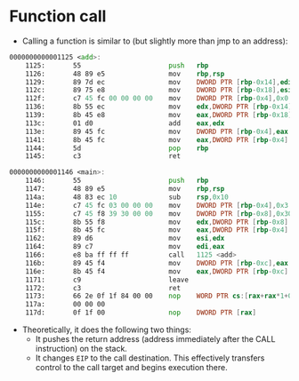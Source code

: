 # Function call


* Calling a function is similar to (but slightly more than jmp to an address):

```asm
0000000000001125 <add>:
    1125:       55                      push   rbp
    1126:       48 89 e5                mov    rbp,rsp
    1129:       89 7d ec                mov    DWORD PTR [rbp-0x14],edi
    112c:       89 75 e8                mov    DWORD PTR [rbp-0x18],esi
    112f:       c7 45 fc 00 00 00 00    mov    DWORD PTR [rbp-0x4],0x0
    1136:       8b 55 ec                mov    edx,DWORD PTR [rbp-0x14]
    1139:       8b 45 e8                mov    eax,DWORD PTR [rbp-0x18]
    113c:       01 d0                   add    eax,edx
    113e:       89 45 fc                mov    DWORD PTR [rbp-0x4],eax
    1141:       8b 45 fc                mov    eax,DWORD PTR [rbp-0x4]
    1144:       5d                      pop    rbp
    1145:       c3                      ret

0000000000001146 <main>:
    1146:       55                      push   rbp
    1147:       48 89 e5                mov    rbp,rsp
    114a:       48 83 ec 10             sub    rsp,0x10
    114e:       c7 45 fc 03 00 00 00    mov    DWORD PTR [rbp-0x4],0x3
    1155:       c7 45 f8 39 30 00 00    mov    DWORD PTR [rbp-0x8],0x3039
    115c:       8b 55 f8                mov    edx,DWORD PTR [rbp-0x8]
    115f:       8b 45 fc                mov    eax,DWORD PTR [rbp-0x4]
    1162:       89 d6                   mov    esi,edx
    1164:       89 c7                   mov    edi,eax
    1166:       e8 ba ff ff ff          call   1125 <add>
    116b:       89 45 f4                mov    DWORD PTR [rbp-0xc],eax
    116e:       8b 45 f4                mov    eax,DWORD PTR [rbp-0xc]
    1171:       c9                      leave
    1172:       c3                      ret
    1173:       66 2e 0f 1f 84 00 00    nop    WORD PTR cs:[rax+rax*1+0x0]
    117a:       00 00 00
    117d:       0f 1f 00                nop    DWORD PTR [rax]
```

* Theoretically, it does the following two things:
    * It pushes the return address (address immediately after the CALL instruction) on the stack.
    * It changes `EIP` to the call destination. This effectively transfers control to the call target and begins execution there.
